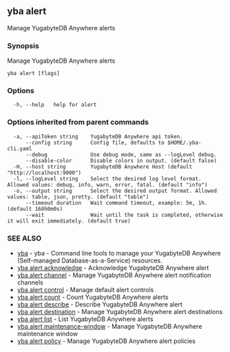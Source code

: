 ## yba alert

Manage YugabyteDB Anywhere alerts

### Synopsis

Manage YugabyteDB Anywhere alerts

```
yba alert [flags]
```

### Options

```
  -h, --help   help for alert
```

### Options inherited from parent commands

```
  -a, --apiToken string    YugabyteDB Anywhere api token.
      --config string      Config file, defaults to $HOME/.yba-cli.yaml
      --debug              Use debug mode, same as --logLevel debug.
      --disable-color      Disable colors in output. (default false)
  -H, --host string        YugabyteDB Anywhere Host (default "http://localhost:9000")
  -l, --logLevel string    Select the desired log level format. Allowed values: debug, info, warn, error, fatal. (default "info")
  -o, --output string      Select the desired output format. Allowed values: table, json, pretty. (default "table")
      --timeout duration   Wait command timeout, example: 5m, 1h. (default 168h0m0s)
      --wait               Wait until the task is completed, otherwise it will exit immediately. (default true)
```

### SEE ALSO

* [yba](yba.md)	 - yba - Command line tools to manage your YugabyteDB Anywhere (Self-managed Database-as-a-Service) resources.
* [yba alert acknowledge](yba_alert_acknowledge.md)	 - Acknowledge YugabyteDB Anywhere alert
* [yba alert channel](yba_alert_channel.md)	 - Manage YugabyteDB Anywhere alert notification channels
* [yba alert control](yba_alert_control.md)	 - Manage default alert controls
* [yba alert count](yba_alert_count.md)	 - Count YugabyteDB Anywhere alerts
* [yba alert describe](yba_alert_describe.md)	 - Describe YugabyteDB Anywhere alert
* [yba alert destination](yba_alert_destination.md)	 - Manage YugabyteDB Anywhere alert destinations
* [yba alert list](yba_alert_list.md)	 - List YugabyteDB Anywhere alerts
* [yba alert maintenance-window](yba_alert_maintenance-window.md)	 - Manage YugabyteDB Anywhere maintenance window
* [yba alert policy](yba_alert_policy.md)	 - Manage YugabyteDB Anywhere alert policies

